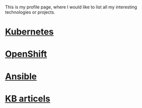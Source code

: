 This is my profile page, where I would like to list all my interesting technologies or projects.

# [Kubernetes](https://github.com/amitkarpe/kubernetes_exam)
# [OpenShift](https://github.com/amitkarpe/openshift)
# [Ansible](https://github.com/amitkarpe/ansible)
# [KB articels](https://github.com/amitkarpe/kb)
